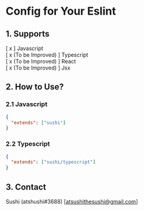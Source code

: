 # Config for Your Eslint

## 1. Supports
[ x ] Javascript <br />
[ x (To be Improved) ] Typescript <br />
[ x (To be Improved) ] React <br />
[ x (To be Improved) ] Jsx <br />

## 2. How to Use?
### 2.1 Javascript
```json
{
  "extends": ["sushi"]
}
```
### 2.2 Typescript
```json
{
  "extends": ["sushi/typescript"]
}
```

## 3. Contact
Sushi (atshushi#3688) [atsushithesushi@gmail.com]
